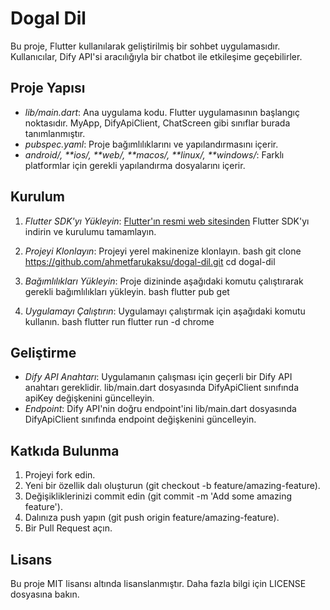 # Dogal Dil

Bu proje, Flutter kullanılarak geliştirilmiş bir sohbet uygulamasıdır. Kullanıcılar, Dify API'si aracılığıyla bir chatbot ile etkileşime geçebilirler.

## Proje Yapısı

- *lib/main.dart*: Ana uygulama kodu. Flutter uygulamasının başlangıç noktasıdır. MyApp, DifyApiClient, ChatScreen gibi sınıflar burada tanımlanmıştır.
- *pubspec.yaml*: Proje bağımlılıklarını ve yapılandırmasını içerir.
- *android/, **ios/, **web/, **macos/, **linux/, **windows/*: Farklı platformlar için gerekli yapılandırma dosyalarını içerir.

## Kurulum

1. *Flutter SDK'yı Yükleyin*: [Flutter'ın resmi web sitesinden](https://flutter.dev/docs/get-started/install) Flutter SDK'yı indirin ve kurulumu tamamlayın.

2. *Projeyi Klonlayın*: Projeyi yerel makinenize klonlayın.
   bash
   git clone https://github.com/ahmetfarukaksu/dogal-dil.git
   cd dogal-dil
   

3. *Bağımlılıkları Yükleyin*: Proje dizininde aşağıdaki komutu çalıştırarak gerekli bağımlılıkları yükleyin.
   bash
   flutter pub get
   

4. *Uygulamayı Çalıştırın*: Uygulamayı çalıştırmak için aşağıdaki komutu kullanın.
   bash
   flutter run
   flutter run -d chrome
   

## Geliştirme

- *Dify API Anahtarı*: Uygulamanın çalışması için geçerli bir Dify API anahtarı gereklidir. lib/main.dart dosyasında DifyApiClient sınıfında apiKey değişkenini güncelleyin.
- *Endpoint*: Dify API'nin doğru endpoint'ini lib/main.dart dosyasında DifyApiClient sınıfında endpoint değişkenini güncelleyin.

## Katkıda Bulunma

1. Projeyi fork edin.
2. Yeni bir özellik dalı oluşturun (git checkout -b feature/amazing-feature).
3. Değişikliklerinizi commit edin (git commit -m 'Add some amazing feature').
4. Dalınıza push yapın (git push origin feature/amazing-feature).
5. Bir Pull Request açın.

## Lisans

Bu proje MIT lisansı altında lisanslanmıştır. Daha fazla bilgi için LICENSE dosyasına bakın.
